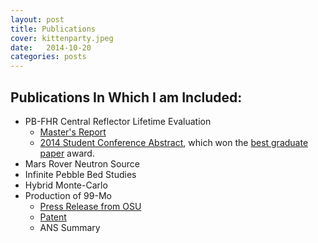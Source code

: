 ```yaml
---
layout: post
title: Publications
cover: kittenparty.jpeg
date:   2014-10-20
categories: posts
---
```


## Publications In Which I am Included:

* PB-FHR Central Reflector Lifetime Evaluation
  * [Master's Report](/papers/Report_Final.pdf)
  * [2014 Student Conference Abstract](/papers/munk_abstract_2014.pdf), which won the [best graduate paper](http://www.mne.psu.edu/news/news_detail.cfm?nid=366) award. 
* Mars Rover Neutron Source
* Infinite Pebble Bed Studies
* Hybrid Monte-Carlo
* Production of 99-Mo
  * [Press Release from OSU](http://oregonstate.edu/terra/2014/05/oregon-state-nuclear-engineers-solve-looming-medical-isotope-shortage/)
  * [Patent](http://www.google.com/patents/US20120027152)
  * ANS Summary

